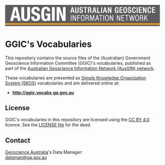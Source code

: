 ![](style/ausgin-logo-invert.png)

# GGIC's Vocabularies

This repository contains the source files of the (Australian) Government Geoscience Information Committee (GGIC)'s vocabularies, published as part of the [Australian Geoscience Information Network (AusGIN) network](http://www.geoscience.gov.au/). 

These vocabularies are presented as [Simple Knowledge Organization System (SKOS)](https://www.w3.org/TR/skos-reference/) vocabularies and are delivered online at:

* **<http://ggic.vocabs.ga.gov.au>**

## License  
GGIC's vocabularies in this repository are licensed using the [CC BY 4.0](https://creativecommons.org/licenses/by/4.0/) licence. See the [LICENSE file](LICENSE) for the deed. 


## Contact
[Geoscience Australia](https://www.ga.gov.au)'s Data Manager:  
<dataman@ga.gov.au>
